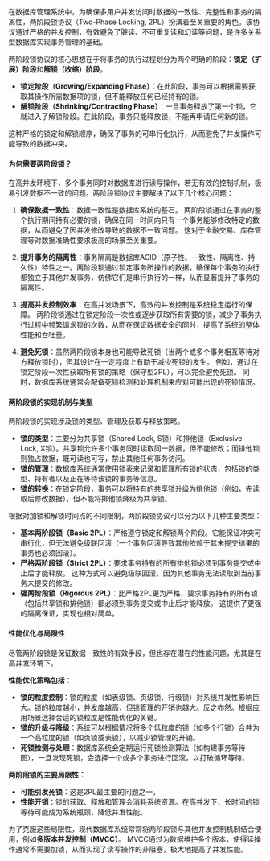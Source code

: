 
在数据库管理系统中，为确保多用户并发访问时数据的一致性、完整性和事务的隔离性，两阶段锁协议（Two-Phase Locking, 2PL）扮演着至关重要的角色。该协议通过严格的并发控制，有效避免了脏读、不可重复读和幻读等问题，是许多关系型数据库实现事务管理的基础。

两阶段锁协议的核心思想在于将事务的执行过程划分为两个明确的阶段：**锁定（扩展）阶段**和**解锁（收缩）阶段**。

*   **锁定阶段（Growing/Expanding Phase）**：在此阶段，事务可以根据需要获取其操作所需数据项的锁，但不能释放任何已经持有的锁。
*   **解锁阶段（Shrinking/Contracting Phase）**：一旦事务释放了第一个锁，它就进入了解锁阶段。在此阶段，事务只能释放锁，不能再申请任何新的锁。

这种严格的锁定和解锁顺序，确保了事务的可串行化执行，从而避免了并发操作可能导致的数据冲突。

#### 为何需要两阶段锁？

在高并发环境下，多个事务同时对数据库进行读写操作，若无有效的控制机制，极易引发数据不一致的问题。两阶段锁协议主要解决了以下几个核心问题：

1.  **确保数据一致性**：数据一致性是数据库系统的基石。 两阶段锁通过在事务的整个执行期间持有必要的锁，确保在同一时间内只有一个事务能够修改特定的数据，从而避免了因并发修改导致的数据不一致问题。 这对于金融交易、库存管理等对数据准确性要求极高的场景至关重要。

2.  **提升事务的隔离性**：事务隔离是数据库ACID（原子性、一致性、隔离性、持久性）特性之一。两阶段锁通过锁定事务所操作的数据，确保每个事务的执行都独立于其他并发事务，仿佛它们是串行执行的一样，从而显著提升了事务的隔离性。

3.  **提高并发控制效率**：在高并发场景下，高效的并发控制是系统稳定运行的保障。 两阶段锁通过在锁定阶段一次性或逐步获取所有需要的锁，减少了事务执行过程中频繁请求锁的次数，从而在保证数据安全的同时，提高了系统的整体性能和吞吐量。

4.  **避免死锁**：虽然两阶段锁本身也可能导致死锁（当两个或多个事务相互等待对方释放锁时），但其设计在一定程度上有助于减少死锁的发生。 例如，通过在锁定阶段一次性获取所有锁的策略（保守型2PL），可以完全避免死锁。 同时，数据库系统通常会配备死锁检测和处理机制来应对可能出现的死锁情况。

#### 两阶段锁的实现机制与类型

两阶段锁的实现涉及锁的类型、管理及获取与释放策略。

*   **锁的类型**：主要分为共享锁（Shared Lock, S锁）和排他锁（Exclusive Lock, X锁）。共享锁允许多个事务同时读取同一数据，但不能修改；而排他锁则独占数据，既可读也可写，禁止其他任何事务访问。
*   **锁的管理**：数据库系统通常使用锁表来记录和管理所有锁的状态，包括锁的类型、持有者以及正在等待该锁的事务等信息。
*   **锁的转换**：在锁定阶段，事务可以将持有的共享锁升级为排他锁（例如，先读取后修改数据），但不能将排他锁降级为共享锁。

根据对加锁和解锁时间点的不同限制，两阶段锁协议可以分为以下几种主要类型：

*   **基本两阶段锁（Basic 2PL）**：严格遵守锁定和解锁两个阶段。它能保证冲突可串行化，但无法避免级联回滚（一个事务回滚导致其他依赖于其未提交结果的事务也必须回滚）。
*   **严格两阶段锁（Strict 2PL）**：要求事务持有的所有排他锁必须到事务提交或中止后才能释放。 这种方式可以避免级联回滚，因为其他事务无法读取到当前事务未提交的修改。
*   **强两阶段锁（Rigorous 2PL）**：比严格2PL更为严格，要求事务持有的所有锁（包括共享锁和排他锁）都必须到事务提交或中止后才能释放。 这提供了更强的隔离保证，实现也相对简单。

#### 性能优化与局限性

尽管两阶段锁是保证数据一致性的有效手段，但也存在潜在的性能问题，尤其是在高并发环境下。

**性能优化策略包括：**

*   **锁的粒度控制**：锁的粒度（如表级锁、页级锁、行级锁）对系统并发性影响巨大。锁的粒度越小，并发度越高，但锁管理的开销也越大。反之亦然。根据应用场景选择合适的锁粒度是性能优化的关键。
*   **锁的升级与降级**：系统可以根据情况将多个低粒度的锁（如多个行锁）合并为一个高粒度的锁（如页锁或表锁），以减少锁管理的开销。
*   **死锁检测与处理**：数据库系统会定期运行死锁检测算法（如构建事务等待图），一旦发现死锁，会选择一个或多个事务进行回滚，以打破循环等待。

**两阶段锁的主要局限性：**

*   **可能引发死锁**：这是2PL最主要的问题之一。
*   **性能开销**：锁的获取、释放和管理会消耗系统资源。在高并发下，长时间的锁等待可能成为系统瓶颈，降低并发性能。

为了克服这些局限性，现代数据库系统常常将两阶段锁与其他并发控制机制结合使用，例如**多版本并发控制（MVCC）**。 MVCC通过为数据维护多个版本，使得读操作通常不需要加锁，从而实现了读写操作的非阻塞，极大地提高了并发性能。
